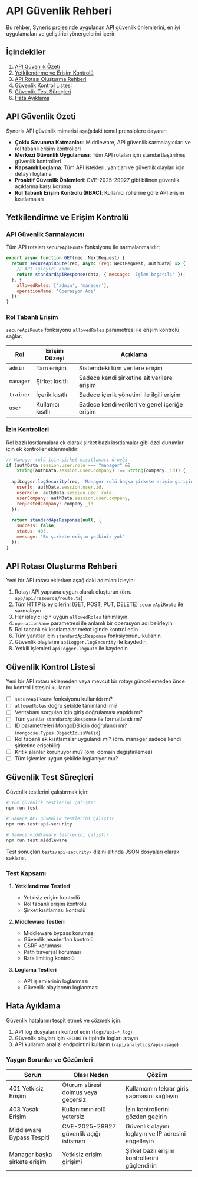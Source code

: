# API Güvenlik Rehberi

Bu rehber, Syneris projesinde uygulanan API güvenlik önlemlerini, en iyi uygulamaları ve geliştirici yönergelerini içerir.

## İçindekiler

1. [API Güvenlik Özeti](#api-güvenlik-özeti)
2. [Yetkilendirme ve Erişim Kontrolü](#yetkilendirme-ve-erişim-kontrolü)
3. [API Rotası Oluşturma Rehberi](#api-rotası-oluşturma-rehberi)
4. [Güvenlik Kontrol Listesi](#güvenlik-kontrol-listesi)
5. [Güvenlik Test Süreçleri](#güvenlik-test-süreçleri)
6. [Hata Ayıklama](#hata-ayıklama)

## API Güvenlik Özeti

Syneris API güvenlik mimarisi aşağıdaki temel prensiplere dayanır:

- **Çoklu Savunma Katmanları**: Middleware, API güvenlik sarmalayıcıları ve rol tabanlı erişim kontrolleri
- **Merkezi Güvenlik Uygulaması**: Tüm API rotaları için standartlaştırılmış güvenlik kontrolleri
- **Kapsamlı Loglama**: Tüm API istekleri, yanıtları ve güvenlik olayları için detaylı loglama
- **Proaktif Güvenlik Önlemleri**: CVE-2025-29927 gibi bilinen güvenlik açıklarına karşı koruma
- **Rol Tabanlı Erişim Kontrolü (RBAC)**: Kullanıcı rollerine göre API erişim kısıtlamaları

## Yetkilendirme ve Erişim Kontrolü

### API Güvenlik Sarmalayıcısı

Tüm API rotaları `secureApiRoute` fonksiyonu ile sarmalanmalıdır:

```javascript
export async function GET(req: NextRequest) {
  return secureApiRoute(req, async (req: NextRequest, authData) => {
    // API işleyici kodu...
    return standardApiResponse(data, { message: 'İşlem başarılı' });
  }, { 
    allowedRoles: ['admin', 'manager'],
    operationName: 'Operasyon Adı'
  });
}
```

### Rol Tabanlı Erişim

`secureApiRoute` fonksiyonu `allowedRoles` parametresi ile erişim kontrolü sağlar:

| Rol | Erişim Düzeyi | Açıklama |
|-----|---------------|----------|
| `admin` | Tam erişim | Sistemdeki tüm verilere erişim |
| `manager` | Şirket kısıtlı | Sadece kendi şirketine ait verilere erişim |
| `trainer` | İçerik kısıtlı | Sadece içerik yönetimi ile ilgili erişim |
| `user` | Kullanıcı kısıtlı | Sadece kendi verileri ve genel içeriğe erişim |

### İzin Kontrolleri

Rol bazlı kısıtlamalara ek olarak şirket bazlı kısıtlamalar gibi özel durumlar için ek kontroller eklenmelidir:

```javascript
// Manager rolü için şirket kısıtlaması örneği
if (authData.session.user.role === "manager" && 
    String(authData.session.user.company) !== String(company._id)) {
  
  apiLogger.logSecurity(req, 'Manager rolü başka şirkete erişim girişimi', {
    userId: authData.session.user.id,
    userRole: authData.session.user.role,
    userCompany: authData.session.user.company,
    requestedCompany: company._id
  });
  
  return standardApiResponse(null, {
    success: false,
    status: 403,
    message: "Bu şirkete erişim yetkiniz yok"
  });
}
```

## API Rotası Oluşturma Rehberi

Yeni bir API rotası eklerken aşağıdaki adımları izleyin:

1. Rotayı API yapısına uygun olarak oluşturun (örn. `app/api/resource/route.ts`)
2. Tüm HTTP işleyicilerini (GET, POST, PUT, DELETE) `secureApiRoute` ile sarmalayın
3. Her işleyici için uygun `allowedRoles` tanımlayın
4. `operationName` parametresi ile anlamlı bir operasyon adı belirleyin
5. Rol tabanlı ek kısıtlamalar metot içinde kontrol edin
6. Tüm yanıtlar için `standardApiResponse` fonksiyonunu kullanın
7. Güvenlik olaylarını `apiLogger.logSecurity` ile kaydedin
8. Yetkili işlemleri `apiLogger.logAuth` ile kaydedin

## Güvenlik Kontrol Listesi

Yeni bir API rotası eklemeden veya mevcut bir rotayı güncellemeden önce bu kontrol listesini kullanın:

- [ ] `secureApiRoute` fonksiyonu kullanıldı mı?
- [ ] `allowedRoles` doğru şekilde tanımlandı mı?
- [ ] Veritabanı sorguları için giriş doğrulaması yapıldı mı?
- [ ] Tüm yanıtlar `standardApiResponse` ile formatlandı mı?
- [ ] ID parametreleri MongoDB için doğrulandı mı? (`mongoose.Types.ObjectId.isValid`)
- [ ] Rol tabanlı ek kısıtlamalar uygulandı mı? (örn. manager sadece kendi şirketine erişebilir)
- [ ] Kritik alanlar korunuyor mu? (örn. domain değiştirilemez)
- [ ] Tüm işlemler uygun şekilde loglanıyor mu?

## Güvenlik Test Süreçleri

Güvenlik testlerini çalıştırmak için:

```bash
# Tüm güvenlik testlerini çalıştır
npm run test

# Sadece API güvenlik testlerini çalıştır
npm run test:api-security

# Sadece middleware testlerini çalıştır
npm run test:middleware
```

Test sonuçları `tests/api-security/` dizini altında JSON dosyaları olarak saklanır.

### Test Kapsamı

1. **Yetkilendirme Testleri**
   - Yetkisiz erişim kontrolü
   - Rol tabanlı erişim kontrolü
   - Şirket kısıtlaması kontrolü

2. **Middleware Testleri**
   - Middleware bypass koruması
   - Güvenlik header'ları kontrolü
   - CSRF koruması
   - Path traversal koruması
   - Rate limiting kontrolü

3. **Loglama Testleri**
   - API işlemlerinin loglanması
   - Güvenlik olaylarının loglanması

## Hata Ayıklama

Güvenlik hatalarını tespit etmek ve çözmek için:

1. API log dosyalarını kontrol edin (`logs/api-*.log`)
2. Güvenlik olayları için `SECURITY` tipinde logları arayın
3. API kullanım analizi endpointini kullanın (`/api/analytics/api-usage`)

### Yaygın Sorunlar ve Çözümleri

| Sorun | Olası Neden | Çözüm |
|-------|-------------|-------|
| 401 Yetkisiz Erişim | Oturum süresi dolmuş veya geçersiz | Kullanıcının tekrar giriş yapmasını sağlayın |
| 403 Yasak Erişim | Kullanıcının rolü yetersiz | İzin kontrollerini gözden geçirin |
| Middleware Bypass Tespiti | CVE-2025-29927 güvenlik açığı istismarı | Güvenlik olayını loglayın ve IP adresini engelleyin |
| Manager başka şirkete erişim | Yetkisiz erişim girişimi | Şirket bazlı erişim kontrollerini güçlendirin | 